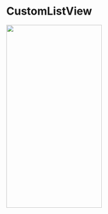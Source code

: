 # CustomListView

<a href="url"><img src="https://github.com/sambhaji213/Button/blob/master/screenshot/image.png" align="left" height="480" width="250" ></a>
